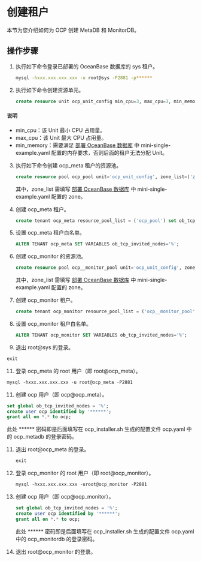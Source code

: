 # 创建租户

本节为您介绍如何为 OCP 创建 MetaDB 和 MonitorDB。

## 操作步骤

1. 执行如下命令登录已部署的 OceanBase 数据库的 sys 租户。

   ```bash
   mysql -hxxx.xxx.xxx.xxx -u root@sys -P2881 -p******
   ```

2. 执行如下命令创建资源单元。

   ```sql
   create resource unit ocp_unit_config min_cpu=3, max_cpu=3, min_memory=5368709120, max_memory=5368709120, max_iops=1000, min_iops=128, max_disk_size=1000000000, max_session_num=100;
   ```

  <main id="notice" type='explain'>
    <h4>说明</h4>
    <ul>
    <li>min_cpu：该 Unit 最小 CPU 占用量。</li>
    <li>max_cpu：该 Unit 最大 CPU 占用量。</li>
    <li>min_memory：需要满足 <a href="../5.prepare-metadb-and-monitordb/2.deploy-the-oceanbase-database.md">部署 OceanBase 数据库</a> 中 mini-single-example.yaml 配置的内存要求，否则后面的租户无法分配 Unit。</li>
    </ul>
  </main>

3. 执行如下命令创建 ocp_meta 租户的资源池。

   ```sql
   create resource pool ocp_pool unit='ocp_unit_config', zone_list=('zone1'), unit_num=1;
   ```

   其中，zone_list 需填写 [部署 OceanBase 数据库](../5.prepare-metadb-and-monitordb/2.deploy-the-oceanbase-database.md) 中 mini-single-example.yaml 配置的 zone。

4. 创建 ocp_meta 租户。

   ```sql
   create tenant ocp_meta resource_pool_list = ('ocp_pool') set ob_tcp_invited_nodes = '%';
   ```

5. 设置 ocp_meta 租户白名单。

   ```sql
   ALTER TENANT ocp_meta SET VARIABLES ob_tcp_invited_nodes='%';
   ```

6. 创建 ocp_monitor 的资源池。

   ```sql
   create resource pool ocp__monitor_pool unit='ocp_unit_config', zone_list=('zone1'), unit_num=1;
   ```

   其中，zone_list 需填写 [部署 OceanBase 数据库](../5.prepare-metadb-and-monitordb/2.deploy-the-oceanbase-database.md) 中 mini-single-example.yaml 配置的 zone。

7. 创建 ocp_monitor 租户。

   ```sql
   create tenant ocp_monitor resource_pool_list = ('ocp__monitor_pool') set ob_tcp_invited_nodes = '%';
   ```

8. 设置 ocp_monitor 租户白名单。

   ```sql
   ALTER TENANT ocp_monitor SET VARIABLES ob_tcp_invited_nodes='%';
   ```

9.  退出 root@sys 的登录。

   ```sql
   exit
   ```

11. 登录 ocp_meta 的 root 用户（即 root@ocp_meta）。

   ```sql
   mysql -hxxx.xxx.xxx.xxx -u root@ocp_meta -P2881
   ```

11. 创建 ocp 用户（即 ocp@ocp_meta）。

   ```sql
   set global ob_tcp_invited_nodes = '%';
   create user ocp identified by '******';
   grant all on *.* to ocp;
   ```

   此处 ****** 密码即是后面填写在 ocp_installer.sh 生成的配置文件 ocp.yaml 中的 ocp_metadb 的登录密码。

11. 退出 root@ocp_meta 的登录。

    ```sql
    exit
    ```

12. 登录 ocp_monitor 的 root 用户（即 root@ocp_monitor）。

    ```sql
    mysql -hxxx.xxx.xxx.xxx -uroot@ocp_monitor -P2881
    ```

13. 创建 ocp 用户（即 ocp@ocp_monitor）。

    ```sql
    set global ob_tcp_invited_nodes = '%';
    create user ocp identified by '******'; 
    grant all on *.* to ocp;
    ```

    此处 ****** 密码即是后面填写在 ocp_installer.sh 生成的配置文件 ocp.yaml 中的 ocp_monitordb 的登录密码。

14. 退出 root@ocp_monitor 的登录。
